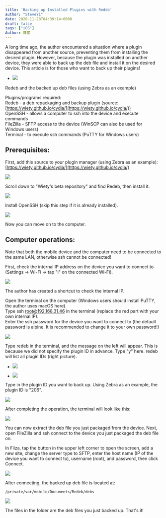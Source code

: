 ```yaml
---
title: 'Backing up Installed Plugins with Redeb'
author: "SteveYi"
date: 2020-11-28T04:39:14+0000
draft: false
tags: ["iOS"]
Author: 蘿蔔
---
```


A long time ago, the author encountered a situation where a plugin disappeared from another source, preventing them from installing the desired plugin. However, because the plugin was installed on another device, they were able to back up the deb file and install it on the desired device. This article is for those who want to back up their plugins!

*   ![](https://static-a1.steveyi.net/media/blog/2020112105432588.png)
    

Redeb and the backed up deb files (using Zebra as an example)

Plugins/programs required:  
Redeb - a deb repackaging and backup plugin (source: [https://wiety.github.io/cydia/](https://wiety.github.io/cydia/))  
OpenSSH - allows a computer to ssh into the device and execute commands  
FileZilla - SFTP access to the device (WinSCP can also be used for Windows users)  
Terminal - to execute ssh commands (PuTTY for Windows users)

Prerequisites:
-----

First, add this source to your plugin manager (using Zebra as an example): [https://wiety.github.io/cydia/](https://wiety.github.io/cydia/)

![](https://static-a1.steveyi.net/media/blog/2020112106035462.png)

Scroll down to "Wiety's beta repository" and find Redeb, then install it.

![](https://static-a1.steveyi.net/media/blog/2020112106052890.png)

Install OpenSSH (skip this step if it is already installed).

![](https://static-a1.steveyi.net/media/blog/2020112106070556.png)

Now you can move on to the computer.

Computer operations:
-------

Note that both the mobile device and the computer need to be connected to the same LAN, otherwise ssh cannot be connected!

First, check the internal IP address on the device you want to connect to (Settings -> Wi-Fi -> tap "i" on the connected Wi-Fi).

![](https://static-a1.steveyi.net/media/blog/2020112802475870.jpeg)

The author has created a shortcut to check the internal IP.

Open the terminal on the computer (Windows users should install PuTTY, the author uses macOS here).  
Type ssh root@192.168.31.46 in the terminal (replace the red part with your own internal IP).  
Enter the ssh password for the device you want to connect to (the default password is alpine. It is recommended to change it to your own password!)

![](https://static-a1.steveyi.net/media/blog/2020112802562966.png)

Type redeb in the terminal, and the message on the left will appear. This is because we did not specify the plugin ID in advance. Type "y" here. redeb will list all plugin IDs (right picture).

*   ![](https://static-a1.steveyi.net/media/blog/2020112803005671.png)
    
*   ![](https://static-a1.steveyi.net/media/blog/2020112803010555.png)
    

Type in the plugin ID you want to back up. Using Zebra as an example, the plugin ID is "206".

![](https://static-a1.steveyi.net/media/blog/2020112803044464.png)

After completing the operation, the terminal will look like this:

![](https://static-a1.steveyi.net/media/blog/2020112803075785.png)

You can now extract the deb file you just packaged from the device. Next, open FileZilla and ssh connect to the device you just packaged the deb file on.

In Filza, tap the button in the upper left corner to open the screen, add a new site, change the server type to SFTP, enter the host name (IP of the device you want to connect to), username (root), and password, then click Connect.

![](https://static-a1.steveyi.net/media/blog/2020112803123820.png)

After connecting, the backed up deb file is located at:

```
/private/var/mobile/Documents/Redeb/debs
```

![](https://static-a1.steveyi.net/media/blog/2020112803211495.png)

The files in the folder are the deb files you just backed up. That's it!
